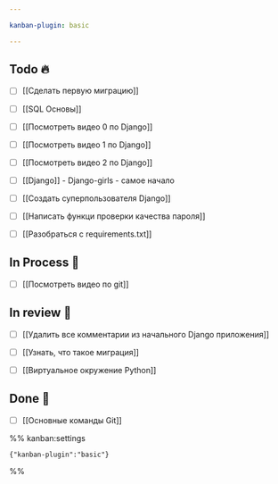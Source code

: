 ```yaml
---

kanban-plugin: basic

---
```


## Todo 🔥

- [ ] [[Сделать первую миграцию]]
- [ ] [[SQL Основы]]
- [ ] [[Посмотреть видео 0 по Django]]
- [ ] [[Посмотреть видео 1 по Django]]
- [ ] [[Посмотреть видео 2 по Django]]
- [ ] [[Django]] - Django-girls - самое начало
- [ ] [[Создать суперпользователя Django]]
- [ ] [[Написать функци проверки качества пароля]]
- [ ] [[Разобраться с requirements.txt]]


## In Process 🍉

- [ ] [[Посмотреть видео по git]]


## In review 🥇

- [ ] [[Удалить все комментарии из начального Django приложения]]
- [ ] [[Узнать, что такое миграция]]
- [ ] [[Виртуальное окружение Python]]


## Done 🤽

- [ ] [[Основные команды Git]]




%% kanban:settings
```
{"kanban-plugin":"basic"}
```
%%